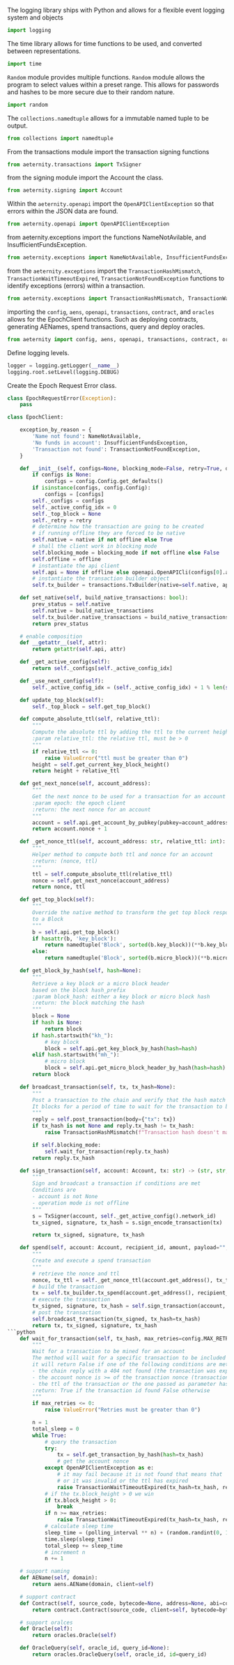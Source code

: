 The logging library ships with Python and allows for a flexible event logging system and objects
```python
import logging
```
The time library allows for time functions to be used, and converted between representations.
```python
import time
```
```Random``` module provides multiple functions. ```Random``` module allows the program to select values within a preset range. This allows for passwords and hashes to be more secure due to their random nature.

```python
import random
```
The ```collections.namedtuple``` allows for a immutable named tuple to be output.
```python
from collections import namedtuple
```
From the transactions module import the transaction signing functions
```python
from aeternity.transactions import TxSigner
```
from the signing module import the Account the class.

```python
from aeternity.signing import Account
```

Within the ```aeternity.openapi``` import the ```OpenAPIClientException``` so that errors within the JSON data are found.  

```python
from aeternity.openapi import OpenAPIClientException
```

from aeternity.exceptions import the functions NameNotAvilable, and InsufficientFundsException.

```python
from aeternity.exceptions import NameNotAvailable, InsufficientFundsException
```

from the ```aeternity.exceptions``` import the ```TransactionHashMismatch```, ```TransactionWaitTimeoutExpired```, ```TransactionNotFoundException``` functions to identify exceptions (errors) within a transaction.

```python
from aeternity.exceptions import TransactionHashMismatch, TransactionWaitTimeoutExpired, TransactionNotFoundException
```
importing the ```config```, ```aens```, ```openapi```, ```transactions```, ```contract```, and ```oracles``` allows for the EpochClient functions. Such as deploying contracts, generating AENames, spend transactions, query and deploy oracles.

```python
from aeternity import config, aens, openapi, transactions, contract, oracles
```
Define logging levels.
```python
logger = logging.getLogger(__name__)
logging.root.setLevel(logging.DEBUG)
```
Create the Epoch Request Error class.                                 
```python
class EpochRequestError(Exception):
    pass
```
```Python
class EpochClient:

    exception_by_reason = {
        'Name not found': NameNotAvailable,
        'No funds in account': InsufficientFundsException,
        'Transaction not found': TransactionNotFoundException,
    }

    def __init__(self, configs=None, blocking_mode=False, retry=True, debug=False, native=True, offline=False):
        if configs is None:
            configs = config.Config.get_defaults()
        if isinstance(configs, config.Config):
            configs = [configs]
        self._configs = configs
        self._active_config_idx = 0
        self._top_block = None
        self._retry = retry
        # determine how the transaction are going to be created
        # if running offline they are forced to be native
        self.native = native if not offline else True
        # shall the client work in blocking mode
        self.blocking_mode = blocking_mode if not offline else False
        self.offline = offline
        # instantiate the api client
        self.api = None if offline else openapi.OpenAPICli(configs[0].api_url, configs[0].api_url_internal, debug=debug)
        # instantiate the transaction builder object
        self.tx_builder = transactions.TxBuilder(native=self.native, api=self.api)

    def set_native(self, build_native_transactions: bool):
        prev_status = self.native
        self.native = build_native_transactions
        self.tx_builder.native_transactions = build_native_transactions
        return prev_status

    # enable composition
    def __getattr__(self, attr):
        return getattr(self.api, attr)

    def _get_active_config(self):
        return self._configs[self._active_config_idx]

    def _use_next_config(self):
        self._active_config_idx = (self._active_config_idx) + 1 % len(self._configs)

    def update_top_block(self):
        self._top_block = self.get_top_block()
```

```python
    def compute_absolute_ttl(self, relative_ttl):
        """
        Compute the absolute ttl by adding the ttl to the current height of the chain
        :param relative_ttl: the relative ttl, must be > 0
        """
        if relative_ttl <= 0:
            raise ValueError("ttl must be greater than 0")
        height = self.get_current_key_block_height()
        return height + relative_ttl
```

```python
    def get_next_nonce(self, account_address):
        """
        Get the next nonce to be used for a transaction for an account
        :param epoch: the epoch client
        :return: the next nonce for an account
        """
        account = self.api.get_account_by_pubkey(pubkey=account_address)
        return account.nonce + 1
```

```python
    def _get_nonce_ttl(self, account_address: str, relative_ttl: int):
        """
        Helper method to compute both ttl and nonce for an account
        :return: (nonce, ttl)
        """
        ttl = self.compute_absolute_ttl(relative_ttl)
        nonce = self.get_next_nonce(account_address)
        return nonce, ttl
```

```python
    def get_top_block(self):
        """
        Override the native method to transform the get top block response object
        to a Block
        """
        b = self.api.get_top_block()
        if hasattr(b, 'key_block'):
            return namedtuple('Block', sorted(b.key_block))(**b.key_block)
        else:
            return namedtuple('Block', sorted(b.micro_block))(**b.micro_block)
```

```python
    def get_block_by_hash(self, hash=None):
        """
        Retrieve a key block or a micro block header
        based on the block hash_prefix
        :param block_hash: either a key block or micro block hash
        :return: the block matching the hash
        """
        block = None
        if hash is None:
            return block
        if hash.startswith("kh_"):
            # key block
            block = self.api.get_key_block_by_hash(hash=hash)
        elif hash.startswith("mh_"):
            # micro block
            block = self.api.get_micro_block_header_by_hash(hash=hash)
        return block
```

```python
    def broadcast_transaction(self, tx, tx_hash=None):
        """
        Post a transaction to the chain and verify that the hash match the local calculated hash
        It blocks for a period of time to wait for the transaction to be included if in blocking_mode
        """
        reply = self.post_transaction(body={"tx": tx})
        if tx_hash is not None and reply.tx_hash != tx_hash:
            raise TransactionHashMismatch(f"Transaction hash doesn't match, expected {tx_hash} got {reply.tx_hash}")

        if self.blocking_mode:
            self.wait_for_transaction(reply.tx_hash)
        return reply.tx_hash
```

```python
    def sign_transaction(self, account: Account, tx: str) -> (str, str, str):
        """
        Sign and broadcast a transaction if conditions are met
        Conditions are
        - account is not None
        - operation mode is not offline
        """
        s = TxSigner(account, self._get_active_config().network_id)
        tx_signed, signature, tx_hash = s.sign_encode_transaction(tx)

        return tx_signed, signature, tx_hash
```

```python
    def spend(self, account: Account, recipient_id, amount, payload="", fee=config.DEFAULT_FEE, tx_ttl=config.DEFAULT_TX_TTL):
        """
        Create and execute a spend transaction
        """
        # retrieve the nonce and ttl
        nonce, tx_ttl = self._get_nonce_ttl(account.get_address(), tx_ttl)
        # build the transaction
        tx = self.tx_builder.tx_spend(account.get_address(), recipient_id, amount, payload, fee, tx_ttl, nonce)
        # execute the transaction
        tx_signed, signature, tx_hash = self.sign_transaction(account, tx)
        # post the transaction
        self.broadcast_transaction(tx_signed, tx_hash=tx_hash)
        return tx, tx_signed, signature, tx_hash
```python
    def wait_for_transaction(self, tx_hash, max_retries=config.MAX_RETRIES, polling_interval=config.POLLING_INTERVAL):
        """
        Wait for a transaction to be mined for an account
        The method will wait for a specific transaction to be included in the chain,
        it will return False if one of the following conditions are met:
        - the chain reply with a 404 not found (the transaction was expunged)
        - the account nonce is >= of the transaction nonce (transaction is in an illegal state)
        - the ttl of the transaction or the one passed as parameter has been reached
        :return: True if the transaction id found False otherwise
        """
        if max_retries <= 0:
            raise ValueError("Retries must be greater than 0")

        n = 1
        total_sleep = 0
        while True:
            # query the transaction
            try:
                tx = self.get_transaction_by_hash(hash=tx_hash)
                # get the account nonce
            except OpenAPIClientException as e:
                # it may fail because it is not found that means that
                # or it was invalid or the ttl has expired
                raise TransactionWaitTimeoutExpired(tx_hash=tx_hash, reason=e.reason)
            # if the tx.block_height > 0 we win
            if tx.block_height > 0:
                break
            if n >= max_retries:
                raise TransactionWaitTimeoutExpired(tx_hash=tx_hash, reason=f"The transaction was not included in {total_sleep} seconds, wait aborted")
            # calculate sleep time
            sleep_time = (polling_interval ** n) + (random.randint(0, 1000) / 1000.0)
            time.sleep(sleep_time)
            total_sleep += sleep_time
            # increment n
            n += 1
```

```python
    # support naming
    def AEName(self, domain):
        return aens.AEName(domain, client=self)

    # support contract
    def Contract(self, source_code, bytecode=None, address=None, abi=contract.Contract.SOPHIA):
        return contract.Contract(source_code, client=self, bytecode=bytecode, address=address, abi=abi)

    # support oralces
    def Oracle(self):
        return oracles.Oracle(self)

    def OracleQuery(self, oracle_id, query_id=None):
        return oracles.OracleQuery(self, oracle_id, id=query_id)
```
